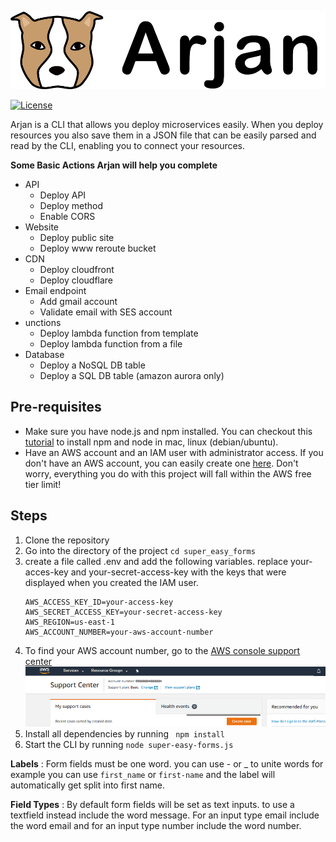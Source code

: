 ![Super Easy Forms](img/arjan-header.png)

[![License](http://img.shields.io/:license-mit-blue.svg?style=flat-square)](http://gkpty.mit-license.org)

Arjan is a CLI that allows you deploy microservices easily. When you deploy resources you also save them in a JSON file that can be easily parsed and read by the CLI, enabling you to connect your resources. 

**Some Basic Actions Arjan will help you complete** 
- API
  - Deploy API
  - Deploy method
  - Enable CORS
- Website
  - Deploy public site
  - Deploy www reroute bucket
- CDN
  - Deploy cloudfront
  - Deploy cloudflare
- Email endpoint
  - Add gmail account
  - Validate email with SES account
- unctions
  - Deploy lambda function from template
  - Deploy lambda function from a file
- Database
  - Deploy a NoSQL DB table
  - Deploy a SQL DB table (amazon aurora only)


## Pre-requisites

*  Make sure you have node.js and npm installed. You can checkout this [tutorial](https://medium.com/@lucaskay/install-node-and-npm-using-nvm-in-mac-or-linux-ubuntu-f0c85153e173) to install npm and node in mac, linux (debian/ubuntu).
* Have an AWS account and an IAM user with administrator access. If you don't have an AWS account, you can easily create one [here](https://portal.aws.amazon.com/billing/signup?#/start). Don't worry, everything you do with this project will fall within the AWS free tier limit! 

## Steps
1. Clone the repository
2. Go into the directory of the project ` cd super_easy_forms `
3. create a file called .env and add the following variables. replace your-acces-key and your-secret-access-key with the keys that were displayed when you created the IAM user.
    ```
    AWS_ACCESS_KEY_ID=your-access-key
    AWS_SECRET_ACCESS_KEY=your-secret-access-key
    AWS_REGION=us-east-1
    AWS_ACCOUNT_NUMBER=your-aws-account-number
    ```
4. To find your AWS account number, go to the [AWS console support center](https://console.aws.amazon.com/support/home?)
![image 18](img/account_number.png)
5. Install all dependencies by running ` npm install`
6. Start the CLI by running ` node super-easy-forms.js `

**Labels** : Form fields must be one word. you can use - or _ to unite words for example you can use `first_name` or `first-name` and the label will automatically get split into first name.

**Field Types** : By default form fields will be set as text inputs. to use a textfield instead include the word message. For an input type email include the word email and for an input type number include the word number.

